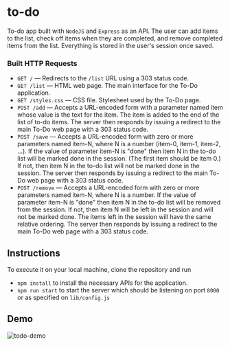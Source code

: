# to-do
To-do app built with `NodeJS` and `Express` as an API. The user can add items to the list, check off items when they are completed, and remove completed items from the list. Everything is stored in the user's session once saved.

### Built HTTP Requests

- `GET /` — Redirects to the `/list` URL using a 303 status code.
- `GET /list` — HTML web page. The main interface for the To-Do application.
- `GET /styles.css` — CSS file. Stylesheet used by the To-Do page.
- `POST /add` — Accepts a URL-encoded form with a parameter named item whose value is the text for the item. The item is added to the end of the list of to-do items. The server then responds by issuing a redirect to the main To-Do web page with a 303 status code.
- `POST /save` — Accepts a URL-encoded form with zero or more parameters named item-N, where N is a number (item-0, item-1, item-2, …). If the value of parameter item-N is "done" then item N in the to-do list will be marked done in the session. (The first item should be item 0.) If not, then item N in the to-do list will not be marked done in the session. The server then responds by issuing a redirect to the main To-Do web page with a 303 status code.
- `POST /remove` — Accepts a URL-encoded form with zero or more parameters named item-N, where N is a number. If the value of parameter item-N is "done" then item N in the to-do list will be removed from the session. If not, then item N will be left in the session and will not be marked done. The items left in the session will have the same relative ordering. The server then responds by issuing a redirect to the main To-Do web page with a 303 status code.

## Instructions
To execute it on your local machine, clone the repository and run
- `npm install` to install the necessary APIs for the application.
- `npm run start` to start the server which should be listening on port `8000` or as specified on `lib/config.js`

## Demo
![todo-demo](https://user-images.githubusercontent.com/83131937/172984915-1a088940-caef-4aa8-8216-31977158c090.gif)

